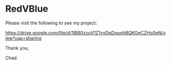 # RedVBlue
Please visit the following to see my project:

https://drive.google.com/file/d/1lBB0zzuV1Z1yvDpDqughBQKGeCZHo0pN/view?usp=sharing

Thank you,

Chad.
